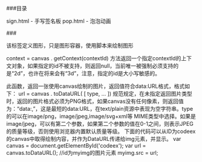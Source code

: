 ###目录


sign.html - 手写签名板
pop.html  - 泡泡动画




###<canvas>

该标签定义图形，只是图形容器，使用脚本来绘制图形

context = canvas . getContext(contextId)
方法返回一个指定contextId的上下文对象，如果指定的id不被支持，则返回null，当前唯一被强制必须支持的是“2d”，也许在将来会有“3d”，注意，指定的id是大小写敏感的。


此函数，返回一张使用canvas绘制的图片，返回值符合data:URL格式，格式如下：
url = canvas . toDataURL( [ type, ... ])
规范规定，在未指定返回图片类型时，返回的图片格式必须为PNG格式，如果canvas没有任何像素，则返回值为：“data:,”，这是最短的data:URL，在text/plain资源中表现为空字符串。type的可以在image/png，image/jpeg,image/svg+xml等 MIME类型中选择。如果是image/jpeg，可以有第二个参数，如果第二个参数的值在0-1之间，则表示JPEG的质量等级，否则使用浏览器内置默认质量等级。
下面的代码可以从ID为codeex的canvas中取得绘制内容，并作为DataURL传递给img元素，并显示。
var canvas = document.getElementById('codeex');
var url = canvas.toDataURL();
//id为myimg的图片元素
myimg.src = url;